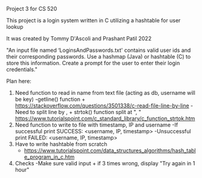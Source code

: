 Project 3 for CS 520

This project is a login system written in C utilizing a hashtable for user lookup

It was created by Tommy D'Ascoli and Prashant Patil 2022

"An input file named ‘LoginsAndPasswords.txt' contains valid user ids and their corresponding passwords. Use a hashmap (Java) or hashtable (C) to store this information. Create a prompt for the user to enter their login credentials."

Plan here:

1. Need function to read in name from text file (acting as db, username will be key)
   -getline() function + https://stackoverflow.com/questions/3501338/c-read-file-line-by-line
   -Need to split line by , + strtok() function split at ", " https://www.tutorialspoint.com/c_standard_library/c_function_strtok.htm
2. Need function to write to file with timestamp, IP and username
   -If successful print SUCCESS: <username, IP, timestamp>
   -Unsuccessful print FAILED: <username, IP, timestamp>
3. Have to write hashtable from scratch
   - https://www.tutorialspoint.com/data_structures_algorithms/hash_table_program_in_c.htm
4. Checks
   -Make sure valid input + if 3 times wrong, display "Try again in 1 hour"
